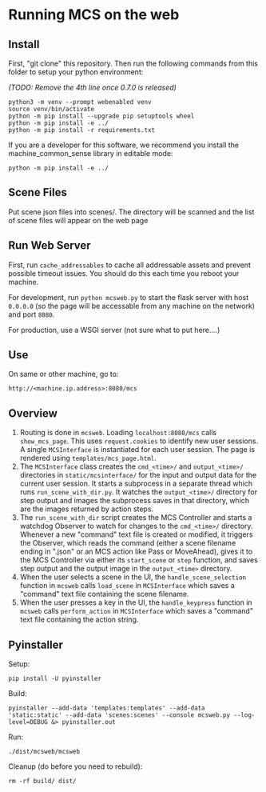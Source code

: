 # Running MCS on the web

## Install

First, "git clone" this repository. Then run the following commands from this folder to setup your python environment:

_(TODO: Remove the 4th line once 0.7.0 is released)_

```
python3 -m venv --prompt webenabled venv
source venv/bin/activate
python -m pip install --upgrade pip setuptools wheel
python -m pip install -e ../
python -m pip install -r requirements.txt
```

If you are a developer for this software, we recommend you install the machine_common_sense library in editable mode:

```
python -m pip install -e ../
```

## Scene Files

Put scene json files into scenes/.   The directory will be scanned and the list of 
scene files will appear on the web page 

## Run Web Server

First, run `cache_addressables` to cache all addressable assets and prevent possible timeout issues. You should do this each time you reboot your machine.

For development, run `python mcsweb.py` to start the flask server with host `0.0.0.0` (so the page will be accessable from any machine on the network) and port `8080`.

For production, use a WSGI server (not sure what to put here....)

## Use 

On same or other machine, go to:

```
http://<machine.ip.address>:8080/mcs
```

## Overview

1. Routing is done in `mcsweb`. Loading `localhost:8080/mcs` calls `show_mcs_page`. This uses `request.cookies` to identify new user sessions. A single `MCSInterface` is instantiated for each user session. The page is rendered using `templates/mcs_page.html`.
2. The `MCSInterface` class creates the `cmd_<time>/` and `output_<time>/` directories in `static/mcsinterface/` for the input and output data for the current user session. It starts a subprocess in a separate thread which runs `run_scene_with_dir.py`. It watches the `output_<time>/` directory for step output and images the subprocess saves in that directory, which are the images returned by action steps.
3. The `run_scene_with_dir` script creates the MCS Controller and starts a watchdog Observer to watch for changes to the `cmd_<time>/` directory. Whenever a new "command" text file is created or modified, it triggers the Observer, which reads the command (either a scene filename ending in ".json" or an MCS action like Pass or MoveAhead), gives it to the MCS Controller via either its `start_scene` or `step` function, and saves step output and the output image in the `output_<time>` directory.
4. When the user selects a scene in the UI, the `handle_scene_selection` function in `mcsweb` calls `load_scene` in `MCSInterface` which saves a "command" text file containing the scene filename.
5. When the user presses a key in the UI, the `handle_keypress` function in `mcsweb` calls `perform_action` in `MCSInterface` which saves a "command" text file containing the action string.

## Pyinstaller

Setup:

```
pip install -U pyinstaller
```

Build:

```
pyinstaller --add-data 'templates:templates' --add-data 'static:static' --add-data 'scenes:scenes' --console mcsweb.py --log-level=DEBUG &> pyinstaller.out
```

Run:

```
./dist/mcsweb/mcsweb
```

Cleanup (do before you need to rebuild):

```
rm -rf build/ dist/
```
